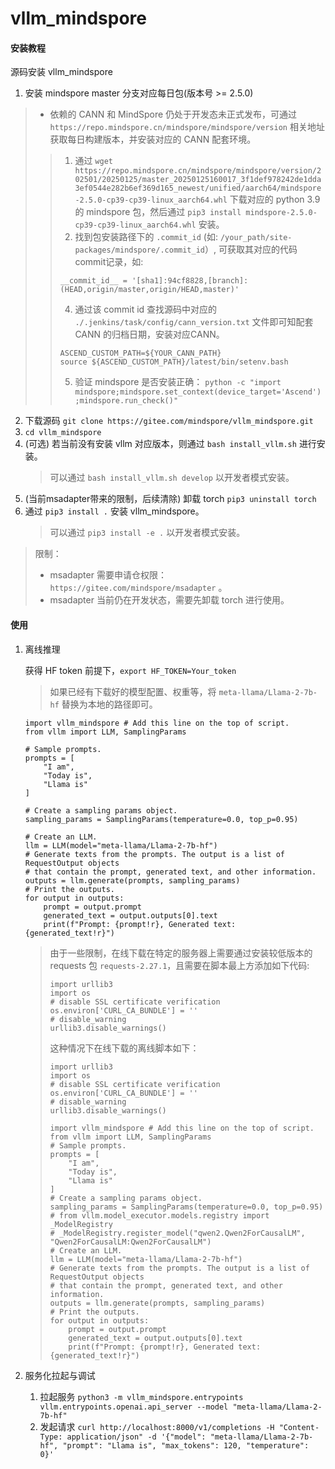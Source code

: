 # vllm_mindspore

#### 安装教程

源码安装 vllm_mindspore

1. 安装 mindspore master 分支对应每日包(版本号 >= 2.5.0)
  > * 依赖的 CANN 和 MindSpore 仍处于开发态未正式发布，可通过 `https://repo.mindspore.cn/mindspore/mindspore/version` 相关地址获取每日构建版本，并安装对应的 CANN 配套环境。
  > > 
  > > 1. 通过 `wget https://repo.mindspore.cn/mindspore/mindspore/version/202501/20250125/master_20250125160017_3f1def978242de1dda3ef0544e282b6ef369d165_newest/unified/aarch64/mindspore-2.5.0-cp39-cp39-linux_aarch64.whl` 下载对应的 python 3.9 的 mindspore 包，然后通过 `pip3 install mindspore-2.5.0-cp39-cp39-linux_aarch64.whl` 安装。
  > > 3. 找到包安装路径下的 `.commit_id` (如: `/your_path/site-packages/mindspore/.commit_id`）, 可获取其对应的代码 commit记录，如:
  > > ```
  > > __commit_id__ = '[sha1]:94cf8828,[branch]:(HEAD,origin/master,origin/HEAD,master)'
  > > ```
  > > 4. 通过该 commit id 查找源码中对应的 `./.jenkins/task/config/cann_version.txt` 文件即可知配套 CANN 的归档日期，安装对应CANN。
  > >   ```
  > >   ASCEND_CUSTOM_PATH=${YOUR_CANN_PATH}
  > >   source ${ASCEND_CUSTOM_PATH}/latest/bin/setenv.bash
  > >   ```
  > > 5. 验证 mindspore 是否安装正确： `python -c "import mindspore;mindspore.set_context(device_target='Ascend');mindspore.run_check()"`
2. 下载源码 `git clone https://gitee.com/mindspore/vllm_mindspore.git`
3. `cd vllm_mindspore`
4. (可选) 若当前没有安装 vllm 对应版本，则通过 `bash install_vllm.sh` 进行安装。
   > 可以通过 `bash install_vllm.sh develop` 以开发者模式安装。
5. (当前msadapter带来的限制，后续清除) 卸载 torch `pip3 uninstall torch`
6. 通过 `pip3 install .` 安装 vllm_mindspore。
   > 可以通过 `pip3 install -e .` 以开发者模式安装。


> 限制：
> * msadapter 需要申请仓权限： `https://gitee.com/mindspore/msadapter` 。
> * msadapter 当前仍在开发状态，需要先卸载 torch 进行使用。


#### 使用

1. 离线推理

   获得 HF token 前提下，`export HF_TOKEN=Your_token`
   > 如果已经有下载好的模型配置、权重等，将 `meta-llama/Llama-2-7b-hf` 替换为本地的路径即可。
   

   ```
   import vllm_mindspore # Add this line on the top of script.
   from vllm import LLM, SamplingParams
   
   # Sample prompts.
   prompts = [
       "I am",
       "Today is",
       "Llama is"
   ]

   # Create a sampling params object.
   sampling_params = SamplingParams(temperature=0.0, top_p=0.95)
   
   # Create an LLM.
   llm = LLM(model="meta-llama/Llama-2-7b-hf")
   # Generate texts from the prompts. The output is a list of RequestOutput objects
   # that contain the prompt, generated text, and other information.
   outputs = llm.generate(prompts, sampling_params)
   # Print the outputs.
   for output in outputs:
       prompt = output.prompt
       generated_text = output.outputs[0].text
       print(f"Prompt: {prompt!r}, Generated text: {generated_text!r}")
   ```

   > 由于一些限制，在线下载在特定的服务器上需要通过安装较低版本的 requests 包 `requests-2.27.1`，且需要在脚本最上方添加如下代码:
   > 
   > ```
   > import urllib3
   > import os
   > # disable SSL certificate verification
   > os.environ['CURL_CA_BUNDLE'] = ''
   > # disable_warning
   > urllib3.disable_warnings()
   > ```
   > 
   > 这种情况下在线下载的离线脚本如下：
   > 
   > ```
   > import urllib3
   > import os
   > # disable SSL certificate verification
   > os.environ['CURL_CA_BUNDLE'] = ''
   > # disable_warning
   > urllib3.disable_warnings()
   > 
   > import vllm_mindspore # Add this line on the top of script.
   > from vllm import LLM, SamplingParams
   > # Sample prompts.
   > prompts = [
   >     "I am",
   >     "Today is",
   >     "Llama is"
   > ]
   > # Create a sampling params object.
   > sampling_params = SamplingParams(temperature=0.0, top_p=0.95)
   > # from vllm.model_executor.models.registry import _ModelRegistry
   > # _ModelRegistry.register_model("qwen2.Qwen2ForCausalLM", "Qwen2ForCausalLM:Qwen2ForCausalLM")
   > # Create an LLM.
   > llm = LLM(model="meta-llama/Llama-2-7b-hf")
   > # Generate texts from the prompts. The output is a list of RequestOutput objects
   > # that contain the prompt, generated text, and other information.
   > outputs = llm.generate(prompts, sampling_params)
   > # Print the outputs.
   > for output in outputs:
   >     prompt = output.prompt
   >     generated_text = output.outputs[0].text
   >     print(f"Prompt: {prompt!r}, Generated text: {generated_text!r}")
   > ```
   >

2. 服务化拉起与调试

   1. 拉起服务 `python3 -m vllm_mindspore.entrypoints vllm.entrypoints.openai.api_server --model "meta-llama/Llama-2-7b-hf"`
   2. 发起请求 `curl http://localhost:8000/v1/completions -H "Content-Type: application/json" -d '{"model": "meta-llama/Llama-2-7b-hf", "prompt": "Llama is", "max_tokens": 120, "temperature": 0}'`
